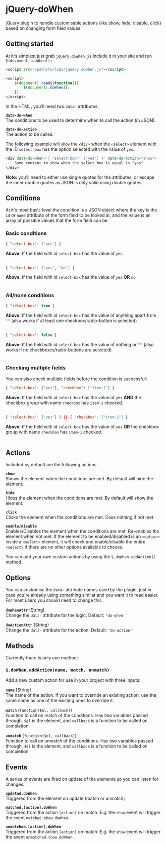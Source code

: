 # jQuery-doWhen
jQuery plugin to handle customisable actions (like show, hide, disable, click) based on changing form field values

## Getting started
At it's simplest just grab `jquery.dowhen.js` include it in your site and run `$(document).doWhen();`

```html
<script src="/path/to/libs/jquery.dowhen.js"></script>

<script>
	$(document).ready(function(){
		$(document).doWhen();
	});
</script>
```
In the HTML, you'll need two `data-` attributes:

**`data-do-when`**<br/>The conditions to be used to determine when to call the action (in JSON).

**`data-do-action`**<br/>The action to be called.

The following example will `show` the `<div>` when the `<select>` element with the ID `select-box` has the option selected with the value of `yes`.
```html
<div data-do-when='{ "select-box": ["yes"] }' data-do-action="show">
	Some content to show when the select box is equal to "yes"
</div>
```
**Note:** you'll need to either use single quotes for the attributes, or escape the inner double quotes as JSON is only valid using double quotes.

## Conditions
At it's most basic level the condition is a JSON object where the key is the `id` or `name` attribute of the form field to be looked at, and the value is an array of possible values that the form field can be.

### Basic conditions

```json
{ "select-box": ["yes"] }
```
**Above:** If the field with id `select-box` has the value of `yes`<br/><br/>

```json
{ "select-box": ["yes", "no"] }
```
**Above:** If the field with id `select-box` has the value of `yes` **OR** `no`<br/><br/>

### All/none conditions

```json
{ "select-box": true }
```
**Above:** If the field with id `select-box` has the value of anything apart from `""` (also works if at least one checkbox/radio-button is selected)<br/><br/>

```json
{ "select-box": false }
```
**Above:** If the field with id `select-box` has the value of nothing or `""` (also works if no checkboxes/radio-buttons are selected)<br/><br/>

### Checking multiple fields

You can also check multiple fields before the condition is successful:

```json
{ "select-box": ["yes"], "checkbox": ["item-1"] }
```
**Above:** If the field with id `select-box` has the value of `yes` **AND** the checkbox group with name `checkbox` has `item-1` checked.<br/><br/>

```json
{ "select-box": ["yes"] } || { "checkbox": ["item-1"] }
```
**Above:** If the field with id `select-box` has the value of `yes` **OR** the checkbox group with name `checkbox` has `item-1` checked.<br/><br/>

## Actions
Included by default are the following actions:

**`show`**<br/>Shows the element when the conditions are met. By default will hide the element.

**`hide`**<br/>Hides the element when the conditions are met. By default will show the element.

**`click`**<br/>Clicks the element when the conditions are met. Does nothing if not met.

**`enable/disable`**<br/>Enables/Disables the element when the conditions are met. Re-enables the element when not met. If the element to be enabled/disabled is an `<option>` inside a `<select>` element, it will check and enable/disable the entire `<select>` if there are no other options available to choose.

You can add your own custom actions by using the `$.doWhen.addAction()` method.

## Options
You can customise the `data-` attribute names used by the plugin, just in case you're already using something similar and you want it to read easier. For most users you should need to change this.

**`doWhenAttr`** (String)<br/>Change the `data-` attribute for the logic. Default: `'do-when'`

**`doActionAttr`** (String)<br/>Change the `data-` attribute for the action. Default: `'do-action'`

## Methods
Currently there is only one method:

### `$.doWhen.addAction(name, match, unmatch)`
Add a new custom action for use in your project with three inputs:

**`name`** (String)<br/>The name of the action. If you want to override an existing action, use the same name as one of the existing ones to override it.

**`match`** (`function($el, callback)`)<br/>Function to call on match of the conditions. Has two variables passed through. `$el` is the element, and `callback` is a function to be called on completion.

**`unmatch`** (`function($el, callback)`)<br/>Function to call on unmatch of the conditions. Has two variables passed through. `$el` is the element, and `callback` is a function to be called on completion.

## Events
A series of events are fired on update of the elements so you can listen for changes.

**`updated.doWhen`**<br/>Triggered from the element on update (match or unmatch)

**`matched.[action].doWhen`**<br/>Triggered from the action `[action]` on match. E.g. the `show` event will trigger the event `matched.show.doWhen`.

**`unmatched.[action].doWhen`**<br/>Triggered from the action `[action]` on match. E.g. the `show` event will trigger the event `unmatched.show.doWhen`.
